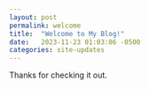 ```yaml
---
layout: post
permalink: welcome
title:  "Welcome to My Blog!"
date:   2023-11-23 01:03:06 -0500
categories: site-updates
---
```

Thanks for checking it out.